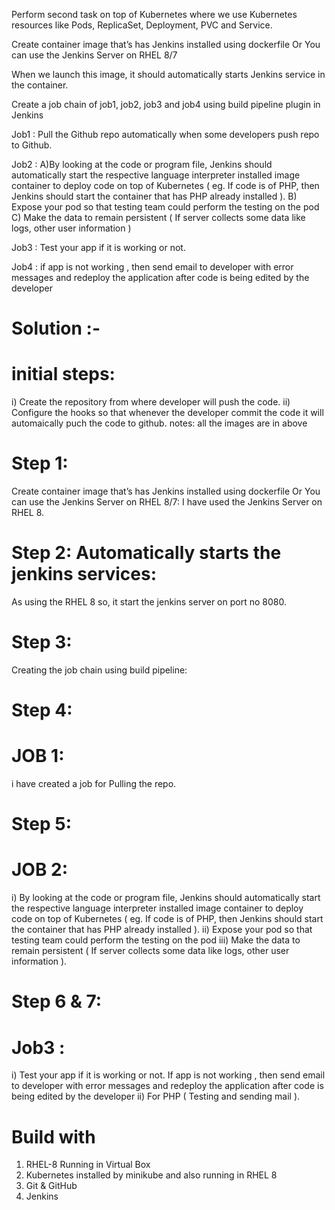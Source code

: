 Perform second task on top of Kubernetes where we use Kubernetes resources like Pods, ReplicaSet, Deployment, PVC and Service.

Create container image that’s has Jenkins installed using dockerfile Or You can use the Jenkins Server on RHEL 8/7

When we launch this image, it should automatically starts Jenkins service in the container.

Create a job chain of job1, job2, job3 and job4 using build pipeline plugin in Jenkins

Job1 : Pull the Github repo automatically when some developers push repo to Github.

Job2 :
      A)By looking at the code or program file, Jenkins should automatically start the respective language interpreter installed image container to              deploy code on top of Kubernetes ( eg. If code is of PHP, then Jenkins should start the container that has PHP already installed ).
      B) Expose your pod so that testing team could perform the testing on the pod
      C) Make the data to remain persistent ( If server collects some data like logs, other user information )

Job3 : Test your app if it is working or not.

Job4 : if app is not working , then send email to developer with error messages and redeploy the application after code is being edited by the developer
# Solution :-
 # initial steps:
   i) Create the repository from where developer will push the code.
   ii) Configure the hooks so that whenever the developer commit the code it will automaically puch the code to github.
notes: all the images are in above 
# Step 1:
   Create container image that’s has Jenkins installed using dockerfile Or You can use the Jenkins Server on RHEL 8/7:
   I have used the Jenkins Server on RHEL 8.
# Step 2: Automatically starts the jenkins services:
  As using the RHEL 8 so, it start the jenkins server on port no 8080.
# Step 3: 
  Creating the job chain using build pipeline:
# Step 4:
   # JOB 1: 
   i have created a job for Pulling the repo.
# Step 5:
   # JOB 2:
   i) By looking at the code or program file, Jenkins should automatically start the respective language interpreter installed image container to         deploy code on top of Kubernetes ( eg. If code is of PHP, then Jenkins should start the container that has PHP already installed ).
   ii) Expose your pod so that testing team could perform the testing on the pod
   iii) Make the data to remain persistent ( If server collects some data like logs, other user information ).
 # Step 6 & 7:
   # Job3 : 
   i) Test your app if it is working or not. If app is not working , then send email to developer with error messages and redeploy the application    after code is being edited by the developer
   ii) For PHP ( Testing and sending mail ).
# Build with 
 1) RHEL-8 Running in Virtual Box
 2) Kubernetes installed by minikube and also running in RHEL 8
 3) Git & GitHub
 4) Jenkins


